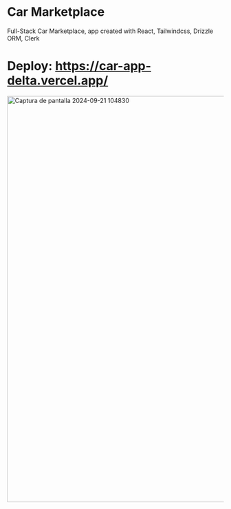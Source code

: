 # Car Marketplace

Full-Stack Car Marketplace, app created with React, Tailwindcss, Drizzle ORM, Clerk

# Deploy: https://car-app-delta.vercel.app/

<img width="946" alt="Captura de pantalla 2024-09-21 104830" src="https://github.com/user-attachments/assets/18423826-3900-4dc3-83a7-9820b752d1ae">
